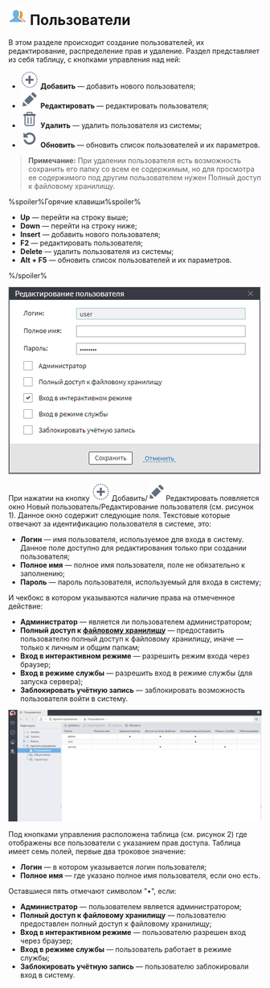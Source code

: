 # ![Пользователи](../images/icons/admin_18/admin_default-02.svg) Пользователи

В этом разделе происходит создание пользователей, их редактирование, распределение прав и удаление. Раздел представляет из себя таблицу, с кнопками управления над ней:

* ![Добавить](../images/icons/toolbar-controls_18x18/toolbar-controls_18x18_plus_default.svg) **Добавить** — добавить нового пользователя;
* ![Редактировать](../images/icons/toolbar-controls_18x18/toolbar-controls_18x18_edit_default.svg) **Редактировать** — редактировать пользователя;
* ![Удалить](../images/icons/toolbar-controls_18x18/toolbar-controls_18x18_delete_default.svg) **Удалить** — удалить пользователя из системы;
* ![Обновить](../images/icons/toolbar-controls_18x18/toolbar-controls_18x18_refresh_default.svg) **Обновить** — обновить список пользователей и их параметров.

> **Примечание:** При удалении пользователя есть возможность сохранить его папку со всем ее содержимым, но для просмотра ее содержимого под другим пользователем нужен Полный доступ к файловому хранилищу.

%spoiler%Горячие клавиши%spoiler%

* **Up** — перейти на строку выше;
* **Down** — перейти на строку ниже;
* **Insert** — добавить нового пользователя;
* **F2** — редактировать пользователя;
* **Delete** — удалить пользователя из системы;
* **Alt + F5** — обновить список пользователей и их параметров.

%/spoiler%

![Редактирование пользователя.](Users-2.png)

При нажатии на кнопку ![Добавить](../images/icons/toolbar-controls_18x18/toolbar-controls_18x18_plus_default.svg) Добавить/![Редактировать](../images/icons/toolbar-controls_18x18/toolbar-controls_18x18_edit_default.svg)Редактировать появляется окно Новый пользователь/Редактирование пользователя (см. рисунок 1). Данное окно содержит следующие поля. Текстовые которые отвечают за идентификацию пользователя в системе, это:

* **Логин** — имя пользователя, используемое для входа в систему. Данное поле доступно для редактирования только при создании пользователя;
* **Полное имя** — полное имя пользователя, поле не обязательно к заполнению;
* **Пароль** — пароль пользователя, используемый для входа в систему;

И чекбокс в котором указываются наличие права на отмеченное действие:

* **Администратор** — является ли пользователем администратором;
* **Полный доступ к [файловому хранилищу](../location_user_files.md)** — предоставить пользователю полный доступ к файловому хранилищу, иначе — только к личным и общим папкам;
* **Вход в интерактивном режиме** — разрешить режим входа через браузер;
* **Вход в режиме службы** — разрешить вход в режиме службы (для запуска сервера);
* **Заблокировать учётную запись** — заблокировать возможность пользователя войти в систему.

![Раздел Пользователи с таблицей прав.](Users-1.png)

Под кнопками управления расположена таблица (см. рисунок 2) где отображены все пользователи с указанием прав доступа. Таблица имеет семь полей, первые два троковое значение:
* **Логин** — в котором указывается логин пользователя;
* **Полное имя** — где указано полное имя пользователя, если оно есть.

Оставшиеся пять отмечают символом "•", если:
* **Администратор** — пользователем является администратором;
* **Полный доступ к файловому хранилищу** — пользователю предоставлен полный доступ к файловому хранилищу;
* **Вход в интерактивном режиме** — пользователю разрешен вход через браузер;
* **Вход в режиме службы** — пользователь работает в режиме службы;
* **Заблокировать учётную запись** — пользователю заблокировали вход в систему.